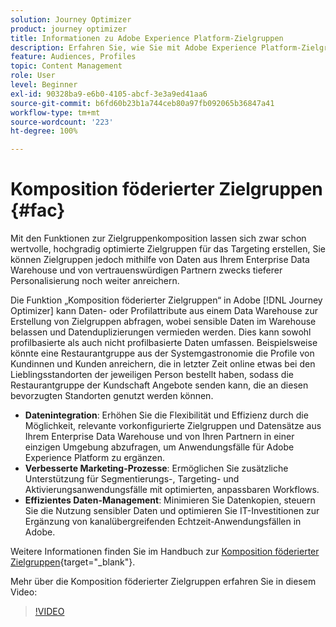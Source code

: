 ```yaml
---
solution: Journey Optimizer
product: journey optimizer
title: Informationen zu Adobe Experience Platform-Zielgruppen
description: Erfahren Sie, wie Sie mit Adobe Experience Platform-Zielgruppen arbeiten.
feature: Audiences, Profiles
topic: Content Management
role: User
level: Beginner
exl-id: 90328ba9-e6b0-4105-abcf-3e3a9ed41aa6
source-git-commit: b6fd60b23b1a744ceb80a97fb092065b36847a41
workflow-type: tm+mt
source-wordcount: '223'
ht-degree: 100%

---
```


# Komposition föderierter Zielgruppen {#fac}

Mit den Funktionen zur Zielgruppenkomposition lassen sich zwar schon wertvolle, hochgradig optimierte Zielgruppen für das Targeting erstellen, Sie können Zielgruppen jedoch mithilfe von Daten aus Ihrem Enterprise Data Warehouse und von vertrauenswürdigen Partnern zwecks tieferer Personalisierung noch weiter anreichern.

Die Funktion „Komposition föderierter Zielgruppen“ in Adobe [!DNL Journey Optimizer] kann Daten- oder Profilattribute aus einem Data Warehouse
zur Erstellung von Zielgruppen abfragen, wobei sensible Daten im Warehouse belassen und Datenduplizierungen vermieden werden. Dies kann sowohl profilbasierte als auch nicht profilbasierte Daten umfassen. Beispielsweise könnte eine Restaurantgruppe aus der Systemgastronomie die Profile von Kundinnen und Kunden anreichern,
die in letzter Zeit online etwas bei den Lieblingsstandorten der jeweiligen Person bestellt haben, sodass die Restaurantgruppe der Kundschaft Angebote senden kann, die an diesen bevorzugten Standorten genutzt werden können.

* **Datenintegration**: Erhöhen Sie die Flexibilität und Effizienz durch die Möglichkeit, relevante vorkonfigurierte Zielgruppen und Datensätze aus Ihrem Enterprise Data Warehouse und von Ihren Partnern in einer einzigen Umgebung abzufragen, um Anwendungsfälle für Adobe Experience Platform zu ergänzen.
* **Verbesserte Marketing-Prozesse**: Ermöglichen Sie zusätzliche Unterstützung für Segmentierungs-, Targeting- und Aktivierungsanwendungsfälle mit optimierten, anpassbaren Workflows.
* **Effizientes Daten-Management**: Minimieren Sie Datenkopien, steuern Sie die Nutzung sensibler Daten
und optimieren Sie IT-Investitionen zur Ergänzung von kanalübergreifenden Echtzeit-Anwendungsfällen in Adobe.

Weitere Informationen finden Sie im Handbuch zur [Komposition föderierter Zielgruppen](https://experienceleague.adobe.com/de/docs/federated-audience-composition/using/home){target="_blank"}.

Mehr über die Komposition föderierter Zielgruppen erfahren Sie in diesem Video:

>[!VIDEO](https://video.tv.adobe.com/v/3450894?captions=ger&quality=12)

